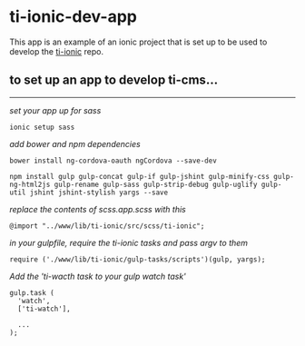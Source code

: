 # ti-ionic-dev-app

This app is an example of an ionic project that is set up to be used to develop the [ti-ionic](https://github.com/toru-interactive/ti-ionic) repo.  

to set up an app to develop ti-cms...
-------------------------------------
-------------------------------------

*set your app up for sass*

    ionic setup sass

*add bower and npm dependencies*

    bower install ng-cordova-oauth ngCordova --save-dev

    npm install gulp gulp-concat gulp-if gulp-jshint gulp-minify-css gulp-ng-html2js gulp-rename gulp-sass gulp-strip-debug gulp-uglify gulp-util jshint jshint-stylish yargs --save

*replace the contents of scss.app.scss with this*

    @import "../www/lib/ti-ionic/src/scss/ti-ionic";

*in your gulpfile, require the ti-ionic tasks and pass argv to them*

    require ('./www/lib/ti-ionic/gulp-tasks/scripts')(gulp, yargs);

*Add the 'ti-wacth task to your gulp watch task'*

    gulp.task (
      'watch',
      ['ti-watch'],

      ...
    );
